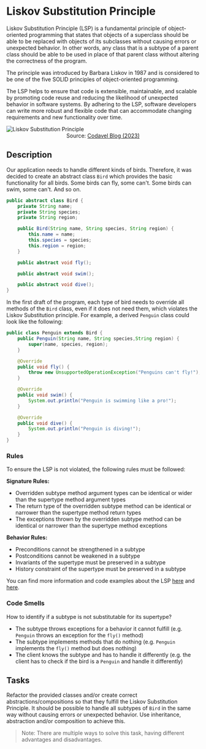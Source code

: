 # Liskov Substitution Principle
Liskov Substitution Principle (LSP) is a fundamental principle of object-oriented programming that states that objects of a superclass should be able to be replaced with objects of its subclasses without causing errors or unexpected behavior. 
In other words, any class that is a subtype of a parent class should be able to be used in place of that parent class without altering the correctness of the program.

The principle was introduced by Barbara Liskov in 1987 and is considered to be one of the five SOLID principles of object-oriented programming.

The LSP helps to ensure that code is extensible, maintainable, and scalable by promoting code reuse and reducing the likelihood of unexpected behavior in software systems. By adhering to the LSP, software developers can write more robust and flexible code that can accommodate changing requirements and new functionality over time.

<img alt="Liskov Substitution Principle" src="https://blog.codavel.com/hubfs/Imported_Blog_Media/LiskovSubtitutionPrinciple_Simon.jpg">
<div align="center">Source: <a href="https://blog.codavel.com/2018/09/25/liskov-substitution-principle">Codavel Blog (2023)</a></div>

## Description
Our application needs to handle different kinds of birds. Therefore, it was decided to create an abstract class ``Bird`` which provides the basic functionality for all birds. 
Some birds can fly, some can't. Some birds can swim, some can't. And so on.

```java
public abstract class Bird {
    private String name;
    private String species;
    private String region;

    public Bird(String name, String species, String region) {
        this.name = name;
        this.species = species;
        this.region = region;
    }

    public abstract void fly();

    public abstract void swim();

    public abstract void dive();
}
```
In the first draft of the program, each type of bird needs to override all methods of the ``Bird`` class, even if it does not need them, which violates the Liskov Substitution principle.
For example, a derived ``Penguin`` class could look like the following:

```java
public class Penguin extends Bird {
    public Penguin(String name, String species,String region) {
        super(name, species, region);
    }

    @Override
    public void fly() {
        throw new UnsupportedOperationException("Penguins can't fly!");
    }

    @Override
    public void swim() {
        System.out.println("Penguin is swimming like a pro!");
    }

    @Override
    public void dive() {
        System.out.println("Penguin is diving!");
    }
}
```

### Rules
To ensure the LSP is not violated, the following rules must be followed:

<b>Signature Rules:</b>
  * Overridden subtype method argument types can be identical or wider than the supertype method argument types
  * The return type of the overridden subtype method can be identical or narrower than the supertype method return types
  * The exceptions thrown by the overridden subtype method can be identical or narrower than the supertype method exceptions

<b>Behavior Rules:</b>
  * Preconditions cannot be strengthened in a subtype
  * Postconditions cannot be weakened in a subtype
  * Invariants of the supertype must be preserved in a subtype
  * History constraint of the supertype must be preserved in a subtype

You can find more information and code examples about the LSP [here](https://www.baeldung.com/java-liskov-substitution-principle) and [here](https://blog.codavel.com/2018/09/25/liskov-substitution-principle).

### Code Smells
How to identify if a subtype is not substitutable for its supertype?
  * The subtype throws exceptions for a behavior it cannot fulfill (e.g. ``Penguin`` throws an exception for the ``fly()`` method)
  * The subtype implements methods that do nothing (e.g. ``Penguin`` implements the ``fly()`` method but does nothing)
  * The client knows the subtype and has to handle it differently (e.g. the client has to check if the bird is a ``Penguin`` and handle it differently)

## Tasks
Refactor the provided classes and/or create correct abstractions/compositions so that they fulfill the Liskov Substitution Principle. 
It should be possible to handle all subtypes of ``Bird`` in the same way without causing errors or unexpected behavior.
Use inheritance, abstraction and/or composition to achieve this.

> Note: There are multiple ways to solve this task, having different advantages and disadvantages.


